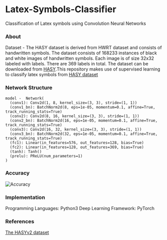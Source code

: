 # Latex-Symbols-Classifier
Classification of Latex symbols using Convolution Neural Networks

### About
Dataset - The HASY dataset is derived from HWRT dataset and consists of handwritten symbols. The dataset consists of 168233 instances of black and white images of handwritten symbols. Each image is of size 32x32 labeled with labels. There are 369 labels in total. The dataset can be downloaded from [HASY](https://github.com/MartinThoma/HASY).This repository makes use of supervised learning to classify latex symbols from [HASY dataset](https://github.com/MartinThoma/HASY)

### Network Structure
```
model -  Network(
  (conv1): Conv2d(1, 8, kernel_size=(3, 3), stride=(1, 1))
  (conv1_bn): BatchNorm2d(8, eps=1e-05, momentum=0.1, affine=True, track_running_stats=True)
  (conv2): Conv2d(8, 16, kernel_size=(3, 3), stride=(1, 1))
  (conv2_bn): BatchNorm2d(16, eps=1e-05, momentum=0.1, affine=True, track_running_stats=True)
  (conv3): Conv2d(16, 32, kernel_size=(3, 3), stride=(1, 1))
  (conv3_bn): BatchNorm2d(32, eps=1e-05, momentum=0.1, affine=True, track_running_stats=True)
  (fc1): Linear(in_features=576, out_features=128, bias=True)
  (fc2): Linear(in_features=128, out_features=369, bias=True)
  (tanh): Tanh()
  (prelu): PReLU(num_parameters=1)
)

```

### Accuracy

![Accuracy](https://github.com/rishab-pdx/Latex-Symbols-Classifier/blob/master/accuracy.png)

### Implementation
Programming Languages: Python3
Deep Learning Framework: PyTorch

### References
[The HASYv2 dataset
](https://arxiv.org/abs/1701.08380v1)
